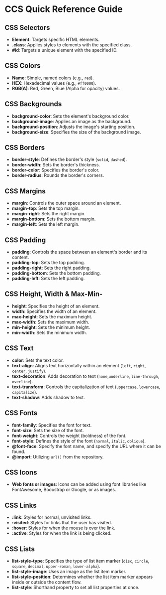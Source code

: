 # CCS Quick Reference Guide


## CSS Selectors
- **Element**: Targets specific HTML elements.
- **.class**: Applies styles to elements with the specified class.
- **#id**: Targets a unique element with the specified ID.


## CSS Colors
- **Name**: Simple, named colors (e.g., `red`).
- **HEX**: Hexadecimal values (e.g., `#ff0000`).
- **RGB(A)**: Red, Green, Blue (Alpha for opacity) values.


## CSS Backgrounds
- **background-color**: Sets the element's background color.
- **background-image**: Applies an image as the background.
- **background-position**: Adjusts the image's starting position.
- **background-size**: Specifies the size of the background image.


## CSS Borders
- **border-style**: Defines the border's style (`solid`, `dashed`).
- **border-width**: Sets the border's thickness.
- **border-color**: Specifies the border's color.
- **border-radius**: Rounds the border's corners.


## CSS Margins
- **margin**: Controls the outer space around an element.
- **margin-top**: Sets the top margin.
- **margin-right**: Sets the right margin.
- **margin-bottom**: Sets the bottom margin.
- **margin-left**: Sets the left margin.


## CSS Padding
- **padding**: Controls the space between an element's border and its content.
- **padding-top**: Sets the top padding.
- **padding-right**: Sets the right padding.
- **padding-bottom**: Sets the bottom padding.
- **padding-left**: Sets the left padding.


## CSS Height, Width & Max-Min-
- **height**: Specifies the height of an element.
- **width**: Specifies the width of an element.
- **max-height**: Sets the maximum height.
- **max-width**: Sets the maximum width.
- **min-height**: Sets the minimum height.
- **min-width**: Sets the minimum width.


## CSS Text
- **color**: Sets the text color.
- **text-align**: Aligns text horizontally within an element (`left`, `right`, `center`, `justify`).
- **text-decoration**: Adds decoration to text (`none`,`underline`, `line-through`, `overline`).
- **text-transform**: Controls the capitalization of text (`uppercase`, `lowercase`, `capitalize`).
- **text-shadow**: Adds shadow to text.


## CSS Fonts
- **font-family**: Specifies the font for text.
- **font-size**: Sets the size of the font.
- **font-weight**: Controls the weight (boldness) of the font.
- **font-style**: Defines the style of the font (`normal`, `italic`, `oblique`).
- **@font-face**: Specify the font name, and specify the URL where it can be found.
- **@import**: Utilizing `url()` from the repository.

## CSS Icons
- **Web fonts or images**: Icons can be added using font libraries like FontAwesome, Booostrap or Google, or as images.


## CSS Links
- **:link**: Styles for normal, unvisited links.
- **:visited**: Styles for links that the user has visited.
- **:hover**: Styles for when the mouse is over the link.
- **:active**: Styles for when the link is being clicked.


## CSS Lists
- **list-style-type**: Specifies the type of list item marker (`disc`, `circle`, `square`, `decimal`, `upper-roman`, `lower-alpha`).
- **list-style-image**: Uses an image as the list item marker.
- **list-style-position**: Determines whether the list item marker appears inside or outside the content flow.
- **list-style**: Shorthand property to set all list properties at once.
